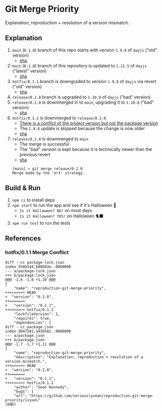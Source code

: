 # Git Merge Priority

Explanation, reproduction + resolution of a version mismatch.

## Explanation

1. `main` (`0.1.0`) branch of this repo starts with version `1.9.8` of `dayjs` ("old" version)
    - [sha](https://github.com/seriouslysean/reproduction-git-merge-priority/commit/3e6879de8f7627ae8b7c26daf94a4d4165e9d356)
2. `main` (`0.1.0`) branch of this repository is updated to `1.11.5` of `dayjs` ("latest" version)
    - [sha](https://github.com/seriouslysean/reproduction-git-merge-priority/commit/50a9394d449359b17c290027182390ee0fc45de9)
3. `hotfix/0.1.1` branch is downgraded to version `1.9.8` of `dayjs` via revert ("old" version)
    - [sha](https://github.com/seriouslysean/reproduction-git-merge-priority/commit/46c8f3900dec7703b4d333d0e5cc972702dfc9cc)
4. `release/0.2.0` branch is upgraded to `1.10.8` of `dayjs` ("bad" version)
5. `release/0.2.0` is downmerged in to `main`, upgrading it to `1.10.8` ("bad" version)
    - [sha](https://github.com/seriouslysean/reproduction-git-merge-priority/commit/8ba09f36be3662ae22922afa6ec8ee3a56596f68)
6. `hotfix/0.1.1` is downmerged to `release/0.2.0`
    - [There is a conflict of the project version but not the package version](#hotfix011-merge-conflict)
    - The `1.9.8` update is skipped because the change is now older
    - [sha](https://github.com/seriouslysean/reproduction-git-merge-priority/commit/6d45af50f10d9511ffa941fe097f14d6976f4a2d)
7. `release/0.2.0` is downmerged to `main`
    - The merge is successful
    - The "bad" version is kept because it is technically newer than the previous revert
    - [sha](https://github.com/seriouslysean/reproduction-git-merge-priority/commit/14434cd35559f7040506aef6267edcba1efb95c4)
    ```
    [main] » git merge release/0.2.0
    Merge made by the 'ort' strategy.
    ```
## Build & Run

1. `npm ci` to install deps
2. `npm start` to run the app and see if it's Halloween 🎃
   - `Is it Halloween? NO!` on most days
   - `Is it Halloween? YES!` on Halloween 🐈‍⬛
3. `npm run test` to run the tests

## References

### hotfix/0.1.1 Merge Conflict

```
diff --cc package-lock.json
index 558b544,688b83e..0000000
--- a/package-lock.json
+++ b/package-lock.json
@@@ -1,6 -1,6 +1,10 @@@
{
    "name": "reproduction-git-merge-priority",
++<<<<<<< HEAD
+  "version": "0.2.0",
++=======
+   "version": "0.1.1",
++>>>>>>> hotfix/0.1.1
    "lockfileVersion": 1,
    "requires": true,
    "dependencies": {
diff --cc package.json
index d947581,a936582..0000000
--- a/package.json
+++ b/package.json
@@@ -1,7 -1,7 +1,11 @@@
{
    "name": "reproduction-git-merge-priority",
    "description": "Explanation, reproduction + resolution of a version mismatch.",
++<<<<<<< HEAD
+  "version": "0.2.0",
++=======
+   "version": "0.1.1",
++>>>>>>> hotfix/0.1.1
    "author": "Sean Kennedy",
    "bugs": {
    "url": "https://github.com/seriouslysean/reproduction-git-merge-priority/issues"
(END)
```
